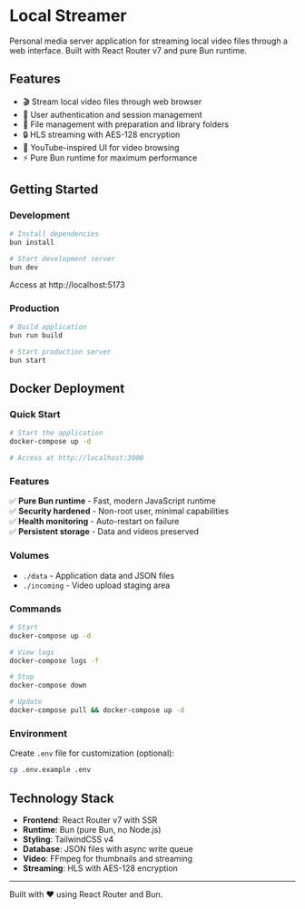 # Local Streamer

Personal media server application for streaming local video files through a web interface. Built with React Router v7 and pure Bun runtime.

## Features

- 🎬 Stream local video files through web browser
- 🔐 User authentication and session management
- 📁 File management with preparation and library folders
- 🔒 HLS streaming with AES-128 encryption
- 🎨 YouTube-inspired UI for video browsing
- ⚡ Pure Bun runtime for maximum performance

## Getting Started

### Development

```bash
# Install dependencies
bun install

# Start development server
bun dev
```

Access at http://localhost:5173

### Production

```bash
# Build application
bun run build

# Start production server
bun start
```

## Docker Deployment

### Quick Start

```bash
# Start the application
docker-compose up -d

# Access at http://localhost:3000
```

### Features

✅ **Pure Bun runtime** - Fast, modern JavaScript runtime  
✅ **Security hardened** - Non-root user, minimal capabilities  
✅ **Health monitoring** - Auto-restart on failure  
✅ **Persistent storage** - Data and videos preserved  

### Volumes

- `./data` - Application data and JSON files
- `./incoming` - Video upload staging area

### Commands

```bash
# Start
docker-compose up -d

# View logs
docker-compose logs -f

# Stop
docker-compose down

# Update
docker-compose pull && docker-compose up -d
```

### Environment

Create `.env` file for customization (optional):

```bash
cp .env.example .env
```

## Technology Stack

- **Frontend**: React Router v7 with SSR
- **Runtime**: Bun (pure Bun, no Node.js)
- **Styling**: TailwindCSS v4
- **Database**: JSON files with async write queue
- **Video**: FFmpeg for thumbnails and streaming
- **Streaming**: HLS with AES-128 encryption

---

Built with ❤️ using React Router and Bun.